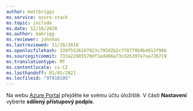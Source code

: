 ```yaml
---
author: mattbriggs
ms.service: azure-stack
ms.topic: include
ms.date: 12/16/2020
ms.author: mabrigg
ms.reviewer: johnhas
ms.lastreviewed: 11/26/2018
ms.openlocfilehash: 339f5526167823c795d2b2c7f8779b9b4012f96b
ms.sourcegitcommit: 733a22985570df1ad466a73cd26397e7aa726719
ms.translationtype: MT
ms.contentlocale: cs-CZ
ms.lasthandoff: 01/05/2021
ms.locfileid: "97910195"
---
```

Na webu [Azure Portal](https://portal.azure.com/) přejděte ke svému účtu úložiště. V části **Nastavení** vyberte **sdílený přístupový podpis**.
